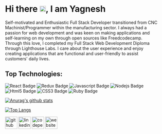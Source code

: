 # Hi there <img src="https://user-images.githubusercontent.com/1303154/88677602-1635ba80-d120-11ea-84d8-d263ba5fc3c0.gif" width="20px" alt="hi">, I am Yagnesh

Self-motivated and Enthusiastic Full Stack Developer transitioned from CNC Machinist/Programmer within the manufacturing sector. I always had a passion for web development and was keen on making applications and self-learning on my own through open sources like Freedcodecamp. Through this love, I completed my Full Stack Web Development Diploma through Lighthouse Labs. I care about the user experience and enjoy creating applications that are functional and user-friendly to assist customers' daily lives.

## Top Technologies:

![React Badge](https://img.shields.io/badge/-React-61DBFB?style=for-the-badge&labelColor=black&logo=react&logoColor=61DBFB) ![Redux Badge](https://img.shields.io/badge/-Redux-764ABC?style=for-the-badge&labelColor=black&logo=redux&logoColor=764ABC) ![Javascript Badge](https://img.shields.io/badge/-Javascript-F0DB4F?style=for-the-badge&labelColor=black&logo=javascript&logoColor=F0DB4F) ![Nodejs Badge](https://img.shields.io/badge/-Nodejs-3C873A?style=for-the-badge&labelColor=black&logo=node.js&logoColor=3C873A) ![Html5 Badge](https://img.shields.io/badge/-Html5-DD4B25?style=for-the-badge&labelColor=black&logo=html5&logoColor=DD4B25) ![CSS3 Badge](https://img.shields.io/badge/-Css3-28AD8?style=for-the-badge&labelColor=black&logo=css3&logoColor=28A4D8) ![Ruby Badge](https://img.shields.io/badge/-Ruby-CC342D?style=for-the-badge&labelColor=black&logo=ruby&logoColor=CC342D)

[![Anurag's github stats](https://github-readme-stats.vercel.app/api?username=YagneshP&theme=tokyonight&show_icons=true)](https://github.com/anuraghazra/github-readme-stats)

[![Top Langs](https://github-readme-stats.vercel.app/api/top-langs/?username=YagneshP&theme=tokyonight&show_icons=true)](https://github.com/anuraghazra/github-readme-stats)

[<img src='https://cdn.jsdelivr.net/npm/simple-icons@3.0.1/icons/github.svg' alt='github' height='40'>](https://github.com/YagneshP) [<img src='https://cdn.jsdelivr.net/npm/simple-icons@3.0.1/icons/linkedin.svg' alt='linkedin' height='40'>](https://www.linkedin.com/in/yagneshparekhdev//) [<img src='https://cdn.jsdelivr.net/npm/simple-icons@3.0.1/icons/codepen.svg' alt='codepen' height='40'>](https://codepen.io/Yag) [<img src='https://cdn.jsdelivr.net/npm/simple-icons@3.0.1/icons/icloud.svg' alt='website' height='40'>](https://www.yagneshparekh.com/)
